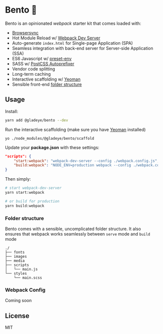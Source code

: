 # Bento 🍱

Bento is an opinionated *webpack* starter kit that comes loaded with:

- [Browsersync](https://www.browsersync.io/)
- Hot Module Reload w/ [Webpack Dev Server](https://github.com/webpack/webpack-dev-server)
- Auto-generate `index.html` for Single-page Application (SPA)
- Seamless integration with back-end server for Server-side Application (SSA)
- ES6 Javascript w/ [preset-env](https://github.com/babel/babel-preset-env)
- SASS w/ [PostCSS Autoprefixer](https://github.com/postcss/autoprefixer)
- Vendor code splitting
- Long-term caching
- Interactive scaffolding w/ [Yeoman](http://yeoman.io/)
- Sensible front-end [folder structure](#folder-structure)

## Usage

Install:

```bash
yarn add @gladeye/bento --dev
```

Run the interactive scaffolding (make sure you have [Yeoman](http://yeoman.io/) installed)

```
yo ./node_modules/@gladeye/bento/scaffold
```

Update your **package.json** with these settings:

```json
"scripts": {
    "start:webpack": "webpack-dev-server --config ./webpack.config.js",
    "build:webpack": "NODE_ENV=production webpack --config ./webpack.config.js"
}
```

Then simply:

```bash
# start webpack-dev-server
yarn start:webpack

# or build for production
yarn build:webpack
```

### Folder structure

Bento comes with a sensible, uncomplicated folder structure. It also ensures that webpack works seamlessly between `serve` mode and `build` mode

```
./
├── fonts
├── images
├── media
├── scripts
│   └── main.js
└── styles
    └── main.scss
```

### Webpack Config

Coming soon

## License

MIT
